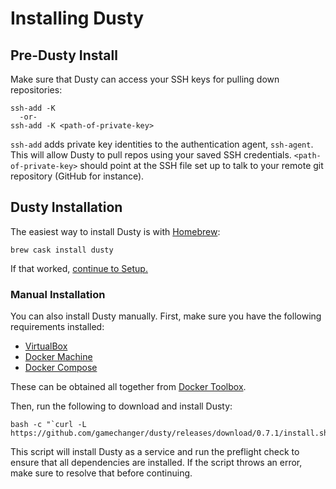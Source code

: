 # Installing Dusty

## Pre-Dusty Install

Make sure that Dusty can access your SSH keys for pulling down repositories:

```
ssh-add -K
  -or-
ssh-add -K <path-of-private-key>
```

`ssh-add` adds private key identities to the authentication agent, `ssh-agent`. This will allow Dusty
to pull repos using your saved SSH credentials. `<path-of-private-key>` should point at the SSH file set up
to talk to your remote git repository (GitHub for instance).

## Dusty Installation

The easiest way to install Dusty is with [Homebrew](http://brew.sh/):

```
brew cask install dusty
```

If that worked, [continue to Setup.](setup.md)

### Manual Installation

You can also install Dusty manually. First, make sure you have the following requirements installed:

 * [VirtualBox](https://www.virtualbox.org/wiki/VirtualBox)
 * [Docker Machine](https://docs.docker.com/machine/)
 * [Docker Compose](https://docs.docker.com/compose/)

These can be obtained all together from [Docker Toolbox](https://www.docker.com/docker-toolbox).

Then, run the following to download and install Dusty:

```
bash -c "`curl -L https://github.com/gamechanger/dusty/releases/download/0.7.1/install.sh`"
```

This script will install Dusty as a service and run the preflight check to ensure that all
dependencies are installed. If the script throws an error, make sure to resolve that before
continuing.
